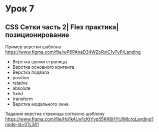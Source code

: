 # Урок 7
## CSS Сетки часть 2| Flex практика| позиционирование 
Пример верстки шаблона https://www.figma.com/file/wP6PAnaD34WZoRxlC1y7yP/Landing
- Верстка шапки страницы
- Верстка основного контента
- Верстка подвала 
- position
- relative
- absolute
- fixed
- transform
- Верстка модального окна

Задание верстка страницы согласно шаблону https://www.figma.com/file/Hp1k4Lw1cKtYvp55KK6HYU/MIcroLanding?node-id=0%3A1
